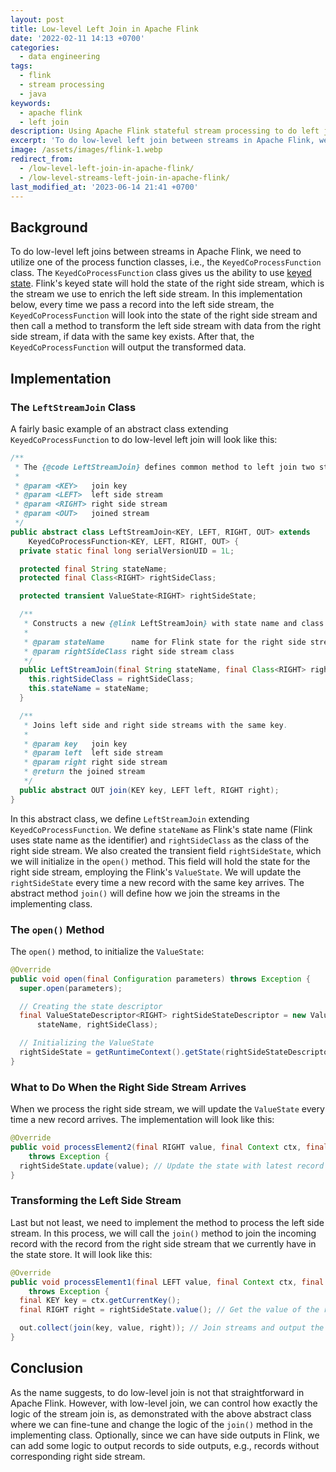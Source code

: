 ```yaml
---
layout: post
title: Low-level Left Join in Apache Flink
date: '2022-02-11 14:13 +0700'
categories:
  - data engineering
tags:
  - flink
  - stream processing
  - java
keywords:
  - apache flink
  - left join
description: Using Apache Flink stateful stream processing to do left join between streams.
excerpt: 'To do low-level left join between streams in Apache Flink, we need to utilize one of the Flink''s process function classes, i.e., KeyedCoProcessFunction class.'
image: /assets/images/flink-1.webp
redirect_from:
  - /low-level-left-join-in-apache-flink/
  - /low-level-streams-left-join-in-apache-flink/
last_modified_at: '2023-06-14 21:41 +0700'
---
```


## Background

To do low-level left joins between streams in Apache Flink, we need to utilize one of the process function classes, i.e., the `KeyedCoProcessFunction` class.<!--more--> The `KeyedCoProcessFunction` class gives us the ability to use [keyed state][flink-state]. Flink's keyed state will hold the state of the right side stream, which is the stream we use to enrich the left side stream. In this implementation below, every time we pass a record into the left side stream, the `KeyedCoProcessFunction` will look into the state of the right side stream and then call a method to transform the left side stream with data from the right side stream, if data with the same key exists. After that, the `KeyedCoProcessFunction` will output the transformed data.

## Implementation

### The `LeftStreamJoin` Class

A fairly basic example of an abstract class extending `KeyedCoProcessFunction` to do low-level left join will look like this:

```java
/**
 * The {@code LeftStreamJoin} defines common method to left join two streams by common key.
 *
 * @param <KEY>   join key
 * @param <LEFT>  left side stream
 * @param <RIGHT> right side stream
 * @param <OUT>   joined stream
 */
public abstract class LeftStreamJoin<KEY, LEFT, RIGHT, OUT> extends
    KeyedCoProcessFunction<KEY, LEFT, RIGHT, OUT> {
  private static final long serialVersionUID = 1L;

  protected final String stateName;
  protected final Class<RIGHT> rightSideClass;

  protected transient ValueState<RIGHT> rightSideState;

  /**
   * Constructs a new {@link LeftStreamJoin} with state name and class of the right side stream.
   *
   * @param stateName      name for Flink state for the right side stream
   * @param rightSideClass right side stream class
   */
  public LeftStreamJoin(final String stateName, final Class<RIGHT> rightSideClass) {
    this.rightSideClass = rightSideClass;
    this.stateName = stateName;
  }

  /**
   * Joins left side and right side streams with the same key.
   *
   * @param key   join key
   * @param left  left side stream
   * @param right right side stream
   * @return the joined stream
   */
  public abstract OUT join(KEY key, LEFT left, RIGHT right);
}
```

In this abstract class, we define `LeftStreamJoin` extending `KeyedCoProcessFunction`. We define `stateName` as Flink's state name (Flink uses state name as the identifier) and `rightSideClass` as the class of the right side stream. We also created the transient field `rightSideState`, which we will initialize in the `open()` method. This field will hold the state for the right side stream, employing the Flink's `ValueState`. We will update the `rightSideState` every time a new record with the same key arrives. The abstract method `join()` will define how we join the streams in the implementing class.

### The `open()` Method

The `open()` method, to initialize the `ValueState`:

```java
@Override
public void open(final Configuration parameters) throws Exception {
  super.open(parameters);

  // Creating the state descriptor
  final ValueStateDescriptor<RIGHT> rightSideStateDescriptor = new ValueStateDescriptor<>(
      stateName, rightSideClass);

  // Initializing the ValueState
  rightSideState = getRuntimeContext().getState(rightSideStateDescriptor);
}
```

### What to Do When the Right Side Stream Arrives

When we process the right side stream, we will update the `ValueState` every time a new record arrives. The implementation will look like this:

```java
@Override
public void processElement2(final RIGHT value, final Context ctx, final Collector<OUT> out)
    throws Exception {
  rightSideState.update(value); // Update the state with latest record for the key
}
```

### Transforming the Left Side Stream

Last but not least, we need to implement the method to process the left side stream. In this process, we will call the `join()` method to join the incoming record with the record from the right side stream that we currently have in the state store. It will look like this:

```java
@Override
public void processElement1(final LEFT value, final Context ctx, final Collector<OUT> out)
    throws Exception {
  final KEY key = ctx.getCurrentKey();
  final RIGHT right = rightSideState.value(); // Get the value of the right side for this key

  out.collect(join(key, value, right)); // Join streams and output the result
}
```

## Conclusion

As the name suggests, to do low-level join is not that straightforward in Apache Flink. However, with low-level join, we can control how exactly the logic of the stream join is, as demonstrated with the above abstract class where we can fine-tune and change the logic of the `join()` method in the implementing class. Optionally, since we can have side outputs in Flink, we can add some logic to output records to side outputs, e.g., records without corresponding right side stream.

[flink-state]: https://nightlies.apache.org/flink/flink-docs-release-1.14/docs/dev/datastream/fault-tolerance/state/